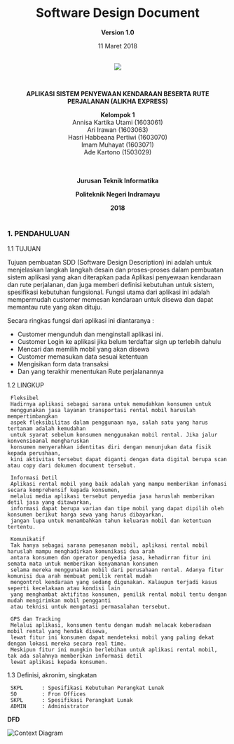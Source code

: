 <html>
<body><div align="center"><h1>Software Design Document</h1></div>
<p align="center"><b>Version 1.0 </b><br>
<p align="center">11 Maret 2018<br><br>
<p align="center">
<img src="http://i67.tinypic.com/mwba89.png"/>
</p>

<br><p align="center"><b> APLIKASI SISTEM PENYEWAAN KENDARAAN BESERTA RUTE PERJALANAN (ALIKHA EXPRESS) </b><br>

<p align="center"><b>Kelompok 1</b><br>
 Annisa Kartika Utami 			(1603061)<br>
 Ari Irawan				  (1603063)<br>
 Hasri Habbeana Pertiwi			(1603070)<br>
 Imam Muhayat    	(1603071)<br>
 Ade Kartono    	(1503029)<br><br><br>

<p align="center"><b>Jurusan Teknik Informatika</b><br>
<p align="center"><b>Politeknik Negeri Indramayu</b><br>
<p align="center"><b>2018</b><br><br>
</p>
</body>
</html>




### 1. PENDAHULUAN ###


1.1 TUJUAN

Tujuan pembuatan SDD (Software Design Description) ini adalah untuk menjelaskan
langkah langkah desain dan proses-proses dalam pembuatan sistem aplikasi yang akan
diterapkan pada Aplikasi penyewaan kendaraan dan rute perjalanan, dan juga memberi definisi kebutuhan
untuk sistem, spesifikasi kebutuhan fungsional.
Fungsi utama dari aplikasi ini adalah mempermudah customer memesan kendaraan untuk disewa dan dapat memantau rute yang akan dituju.

Secara ringkas fungsi dari aplikasi ini diantaranya :

- Customer mengunduh dan menginstall aplikasi ini.
- Customer Login ke aplikasi jika belum terdaftar sign up terlebih dahulu
- Mencari dan memilih mobil yang akan disewa
- Customer memasukan data sesuai ketentuan
- Mengisikan form data transaksi
- Dan yang terakhir menentukan Rute perjalanannya 



1.2 LINGKUP

     Fleksibel
     Hadirnya aplikasi sebagai sarana untuk memudahkan konsumen untuk 
     menggunakan jasa layanan transportasi rental mobil haruslah mempertimbangkan 
     aspek fleksibilitas dalam penggunaan nya, salah satu yang harus tertanam adalah kemudahan 
     untuk syarat sebelum konsumen menggunakan mobil rental. Jika jalur konvensioanal mengharuskan 
     konsumen menyerahkan identitas diri dengan menunjukan data fisik kepada perushaan, 
     kini aktivitas tersebut dapat diganti dengan data digital berupa scan atau copy dari dokumen document tersebut.
    
     Informasi Detil
     Aplikasi rental mobil yang baik adalah yang mampu memberikan infomasi secara komprehensif kepada konsumen, 
     melalui media aplikasi tersebut penyedia jasa haruslah memberikan detil jasa yang ditawarkan, 
     informasi dapat berupa varian dan tipe mobil yang dapat dipilih oleh konsumen berikut harga sewa yang harus dibayarkan, 
     jangan lupa untuk menambahkan tahun keluaran mobil dan ketentuan tertentu.

     Komunikatif
     Tak hanya sebagai sarana pemesanan mobil, aplikasi rental mobil haruslah mampu menghadirkan komunikasi dua arah 
     antara konsumen dan operator penyedia jasa, kehadirran fitur ini semata mata untuk memberikan kenyamanan konsumen 
     selama mereka menggunakan mobil dari perusahaan rental. Adanya fitur komunisi dua arah membuat pemilik rental mudah 
     mengontrol kendaraan yang sedang digunakan. Kalaupun terjadi kasus seperti kecelakaan atau kondisi lain 
     yang menghambat aktifitas konsumen, pemilik rental mobil tentu dengan mudah mengirimkan mobil pengganti 
     atau teknisi untuk mengatasi permasalahan tersebut.

     GPS dan Tracking
     Melalui aplikasi, konsumen tentu dengan mudah melacak keberadaan mobil rental yang hendak disewa, 
     lewat fitur ini konsumen dapat mendeteksi mobil yang paling dekat dengan lokasi mereka secara real time. 
     Meskipun fitur ini mungkin berlebihan untuk aplikasi rental mobil, tak ada salahnya memberikan informasi detil 
     lewat aplikasi kepada konsumen.

1.3 Definisi, akronim, singkatan

     SKPL      : Spesifikasi Kebutuhan Perangkat Lunak
     SO        : Fron Offices
     SKPL      : Spesifikasi Perangkat Lunak
     ADMIN     : Administrator
     

__DFD__

![Context Diagram](http://i64.tinypic.com/234iah.jpg)
